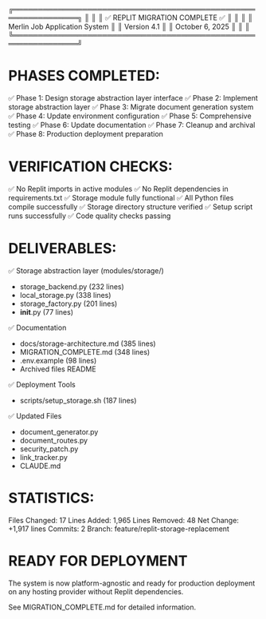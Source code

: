 ╔═══════════════════════════════════════════════════════════════╗
║                                                               ║
║          ✅ REPLIT MIGRATION COMPLETE ✅                      ║
║                                                               ║
║              Merlin Job Application System                    ║
║                     Version 4.1                               ║
║                  October 6, 2025                              ║
║                                                               ║
╚═══════════════════════════════════════════════════════════════╝

PHASES COMPLETED:
================
✅ Phase 1: Design storage abstraction layer interface
✅ Phase 2: Implement storage abstraction layer
✅ Phase 3: Migrate document generation system
✅ Phase 4: Update environment configuration
✅ Phase 5: Comprehensive testing
✅ Phase 6: Update documentation
✅ Phase 7: Cleanup and archival
✅ Phase 8: Production deployment preparation

VERIFICATION CHECKS:
===================
✅ No Replit imports in active modules
✅ No Replit dependencies in requirements.txt
✅ Storage module fully functional
✅ All Python files compile successfully
✅ Storage directory structure verified
✅ Setup script runs successfully
✅ Code quality checks passing

DELIVERABLES:
=============
✅ Storage abstraction layer (modules/storage/)
   - storage_backend.py (232 lines)
   - local_storage.py (338 lines)
   - storage_factory.py (201 lines)
   - __init__.py (77 lines)

✅ Documentation
   - docs/storage-architecture.md (385 lines)
   - MIGRATION_COMPLETE.md (348 lines)
   - .env.example (98 lines)
   - Archived files README

✅ Deployment Tools
   - scripts/setup_storage.sh (187 lines)

✅ Updated Files
   - document_generator.py
   - document_routes.py
   - security_patch.py
   - link_tracker.py
   - CLAUDE.md

STATISTICS:
===========
Files Changed:     17
Lines Added:       1,965
Lines Removed:     48
Net Change:        +1,917 lines
Commits:           2
Branch:            feature/replit-storage-replacement

READY FOR DEPLOYMENT
====================
The system is now platform-agnostic and ready for production
deployment on any hosting provider without Replit dependencies.

See MIGRATION_COMPLETE.md for detailed information.
